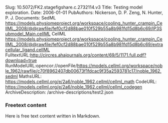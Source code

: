 Slug: 10.5072/FK2.stagefigshare.c.2732114.v3
Title: Testing model exploration.
Date: 2006-01-01
PubAuthors: Nickerson, D. P.
	Zeng, N.
	Hunter, P. J.
Documents: SedML
	https://models.physiomeproject.org/workspace/cooling_hunter_crampin_CellML_2008/@@rawfile/fef0cf2d88bae010f529b55a8b981fd15d8b6c69/IP3Submodel_Main.cellML
	CellML
	https://models.physiomeproject.org/workspace/cooling_hunter_crampin_CellML_2008/@@rawfile/fef0cf2d88bae010f529b55a8b981fd15d8b6c69/extracellular_ligand.cellML
FulltextURL:http://circres.ahajournals.org/content/69/5/1171.full.pdf?download=true
RunModelURL:opencor://openFile/https://models.cellml.org/workspace/noble_1962/rawfile/c70f8962407db00673f1fdcac9f35a2593781c17/noble_1962.sedml
MathsURL: https://models.cellml.org/e/2a6/noble_1962.cellml/cellml_math
CodeURL: https://models.cellml.org/e/2a6/noble_1962.cellml/cellml_codegen
ArchiveDescription: /archive-descriptions/test2.json

### Freetext content

Here is free text content written in Markdown.

